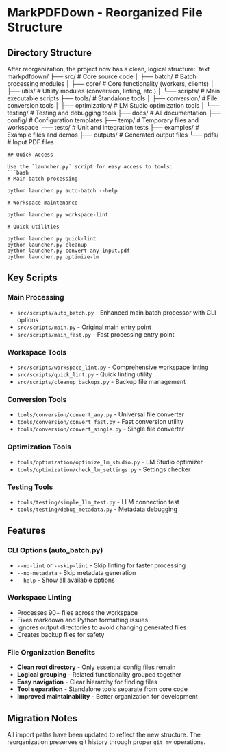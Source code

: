 # MarkPDFDown - Reorganized File Structure

## Directory Structure

After reorganization, the project now has a clean, logical structure:
`text
markpdfdown/
├── src/ # Core source code
│ ├── batch/ # Batch processing modules
│ ├── core/ # Core functionality (workers, clients)
│ ├── utils/ # Utility modules (conversion, linting, etc.)
│ └── scripts/ # Main executable scripts
├── tools/ # Standalone tools
│ ├── conversion/ # File conversion tools
│ ├── optimization/ # LM Studio optimization tools
│ └── testing/ # Testing and debugging tools
├── docs/ # All documentation
├── config/ # Configuration templates
├── temp/ # Temporary files and workspace
├── tests/ # Unit and integration tests
├── examples/ # Example files and demos
├── outputs/ # Generated output files
└── pdfs/ # Input PDF files
```
## Quick Access

Use the `launcher.py` script for easy access to tools:
```bash
# Main batch processing

python launcher.py auto-batch --help

# Workspace maintenance

python launcher.py workspace-lint

# Quick utilities

python launcher.py quick-lint
python launcher.py cleanup
python launcher.py convert-any input.pdf
python launcher.py optimize-lm
```
## Key Scripts

### Main Processing

- `src/scripts/auto_batch.py` - Enhanced main batch processor with CLI options
- `src/scripts/main.py` - Original main entry point
- `src/scripts/main_fast.py` - Fast processing entry point

### Workspace Tools

- `src/scripts/workspace_lint.py` - Comprehensive workspace linting
- `src/scripts/quick_lint.py` - Quick linting utility
- `src/scripts/cleanup_backups.py` - Backup file management

### Conversion Tools

- `tools/conversion/convert_any.py` - Universal file converter
- `tools/conversion/convert_fast.py` - Fast conversion utility
- `tools/conversion/convert_single.py` - Single file converter

### Optimization Tools

- `tools/optimization/optimize_lm_studio.py` - LM Studio optimizer
- `tools/optimization/check_lm_settings.py` - Settings checker

### Testing Tools

- `tools/testing/simple_llm_test.py` - LLM connection test
- `tools/testing/debug_metadata.py` - Metadata debugging

## Features

### CLI Options (auto_batch.py)

- `--no-lint` or `--skip-lint` - Skip linting for faster processing
- `--no-metadata` - Skip metadata generation
- `--help` - Show all available options

### Workspace Linting

- Processes 90+ files across the workspace
- Fixes markdown and Python formatting issues
- Ignores output directories to avoid changing generated files
- Creates backup files for safety

### File Organization Benefits

- **Clean root directory** - Only essential config files remain
- **Logical grouping** - Related functionality grouped together
- **Easy navigation** - Clear hierarchy for finding files
- **Tool separation** - Standalone tools separate from core code
- **Improved maintainability** - Better organization for development

## Migration Notes

All import paths have been updated to reflect the new structure. The reorganization preserves git history through proper `git mv` operations.
